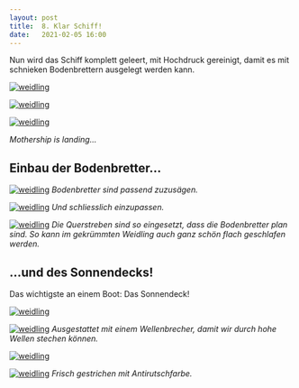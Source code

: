 ```yaml
---
layout: post
title:  8. Klar Schiff!
date:   2021-02-05 16:00
---
```


Nun wird das Schiff komplett geleert, mit Hochdruck gereinigt, damit es mit schnieken Bodenbrettern ausgelegt werden kann.

[![weidling](/mutterschiff/img/arbeitanderbasis0.jpg)](/mutterschiff/img/arbeitanderbasis0.jpg)

[![weidling](/mutterschiff/img/arbeitanderbasis1.jpg)](/mutterschiff/img/arbeitanderbasis1.jpg)

[![weidling](/mutterschiff/img/arbeitanderbasis2.jpg)](/mutterschiff/img/arbeitanderbasis2.jpg)

*Mothership is landing...*


## Einbau der Bodenbretter...
[![weidling](/mutterschiff/img/arbeitanderbasis3.jpg)](/mutterschiff/img/arbeitanderbasis3.jpg)
*Bodenbretter sind passend zuzusägen.*

[![weidling](/mutterschiff/img/arbeitanderbasis4.jpg)](/mutterschiff/img/arbeitanderbasis4.jpg)
*Und schliesslich einzupassen.*

[![weidling](/mutterschiff/img/arbeitanderbasis5.jpg)](/mutterschiff/img/arbeitanderbasis5.jpg)
*Die Querstreben sind so eingesetzt, dass die Bodenbretter plan sind. So kann im gekrümmten Weidling auch ganz schön flach geschlafen werden.*


## ...und des Sonnendecks!
Das wichtigste an einem Boot: Das Sonnendeck!

[![weidling](/mutterschiff/img/arbeitanderbasis6.jpg)](/mutterschiff/img/arbeitanderbasis6.jpg)

[![weidling](/mutterschiff/img/arbeitanderbasis7.jpg)](/mutterschiff/img/arbeitanderbasis7.jpg)
*Ausgestattet mit einem Wellenbrecher, damit wir durch hohe Wellen stechen können.*

[![weidling](/mutterschiff/img/arbeitanderbasis8.jpg)](/mutterschiff/img/arbeitanderbasis8.jpg)

[![weidling](/mutterschiff/img/arbeitanderbasis9.jpg)](/mutterschiff/img/arbeitanderbasis9.jpg)
*Frisch gestrichen mit Antirutschfarbe.*

